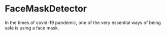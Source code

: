 # FaceMaskDetector

In the times of covid-19 pandemic, one of the very essential ways of being safe is using a face mask. 
